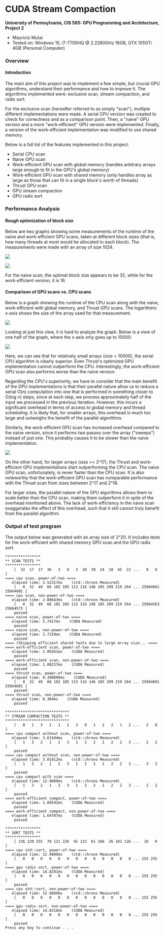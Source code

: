 CUDA Stream Compaction
======================

**University of Pennsylvania, CIS 565: GPU Programming and Architecture, Project 2**

* Mauricio Mutai
* Tested on: Windows 10, i7-7700HQ @ 2.2280GHz 16GB, GTX 1050Ti 4GB (Personal Computer)

### Overview

#### Introduction

The main aim of this project was to implement a few simple, but crucial GPU algorithms, understand their performance and how to improve it. The algorithms implemented were: exclusive scan, stream compaction, and radix sort.

For the exclusive scan (hereafter referred to as simply "scan"), multiple different implementations were made. A serial CPU version was created to check for correctness and as a comparison point. Then, a "naive" GPU version and a more "work-efficient" GPU version were implemented. Finally, a version of the work-efficient implementation was modified to use shared memory.

Below is a full list of the features implemented in this project:

* Serial CPU scan
* Naive GPU scan
* Work-efficient GPU scan with global memory (handles arbitrary arrays large enough to fit in the GPU's global memory)
* Work-efficient GPU scan with shared memory (only handles array as large as those that can fit in a single block's worth of threads)
* Thrust GPU scan
* GPU stream compaction
* GPU radix sort

### Performance Analysis

#### Rough optimization of block size

Below are two graphs showing some measurements of the runtime of the naive and work-efficient GPU scans, taken at different block sizes (that is, how many threads at most would be allocated to each block). The measurements were made with an array of size 1024.

![](img/block-naive.png)

![](img/block-workeff.png)

For the naive scan, the optimal block size appears to be 32, while for the work-efficient version, it is 16.

#### Comparison of GPU scans vs. CPU scans

Below is a graph showing the runtime of the CPU scan along with the naive, work-efficient with global memory, and Thrust GPU scans. The logarithmic x-axis shows the size of the array used for that measurement.

![](img/array-all-full.png)

Looking at just this view, it is hard to analyze the graph. Below is a view of one half of the graph, where the x-axis only goes up to 10000:

![](img/array-all-lower.png)

Here, we can see that for relatively small arrays (size < 10000), the serial CPU algorithm is clearly superior. Even Thrust's optimized GPU implementation cannot outperform the CPU. Interestingly, the work-efficient GPU scan also performs worse than the naive version.

Regarding the CPU's superiority, we have to consider that the main benefit of the GPU implementations is that their parallel nature allow us to reduce a serial O(n) computation into one that is performed in something closer to O(log n) steps, since at each step, we process approximately half of the input we processed in the previous iteration. However, this incurs a significant overhead in terms of access to global memory and thread scheduling. It is likely that, for smaller arrays, this overhead is much too large and outweighs the benefit of the parallel algorithms.

Similarly, the work-efficient GPU scan has increased overhead compared to the naive version, since it performs two passes over the array ("sweeps") instead of just one. This probably causes it to be slower than the naive implementation.

![](img/array-all-higher.png)

On the other hand, for larger arrays (size >= 2^17), the Thrust and work-efficient GPU implementations start outperforming the CPU scan. The naive GPU scan, unfortunately, is never faster than the CPU scan. It is also noteworthy that the work-efficient GPU scan has comparable performance with the Thrust scan from sizes between 2^17 and 2^18.

For larger sizes, the parallel nature of the GPU algorithms allows them to scale better than the CPU scan, making them outperform it in spite of the overhead mentioned above. The lack of work-efficiency in the naive scan exaggerates the effect of this overhead, such that it still cannot truly benefit from the parallel algorithm.


### Output of test program

The output below was generated with an array size of 2^20. It includes tests for the work-efficient with shared memory GPU scan and the GPU radix sort.

```
****************
** SCAN TESTS **
****************
    [  32  17  17  36   3   8   3  30  39  24  10  45  22 ...   0   0 ]
==== cpu scan, power-of-two ====
   elapsed time: 2.52317ms    (std::chrono Measured)
    [   0  32  49  66 102 105 113 116 146 185 209 219 264 ... 25664601 25664601 ]
==== cpu scan, non-power-of-two ====
   elapsed time: 2.00643ms    (std::chrono Measured)
    [   0  32  49  66 102 105 113 116 146 185 209 219 264 ... 25664563 25664573 ]
    passed
==== naive scan, power-of-two ====
   elapsed time: 3.7417ms    (CUDA Measured)
    passed
==== naive scan, non-power-of-two ====
   elapsed time: 3.7159ms    (CUDA Measured)
    passed
==== (Skipping efficient shared tests due to large array size... ====
==== work-efficient scan, power-of-two ====
   elapsed time: 1.09261ms    (CUDA Measured)
    passed
==== work-efficient scan, non-power-of-two ====
   elapsed time: 1.08237ms    (CUDA Measured)
    passed
==== thrust scan, power-of-two ====
   elapsed time: 0.388096ms    (CUDA Measured)
    [   0  32  49  66 102 105 113 116 146 185 209 219 264 ... 25664601 25664601 ]
    passed
==== thrust scan, non-power-of-two ====
   elapsed time: 0.384ms    (CUDA Measured)
    passed

*****************************
** STREAM COMPACTION TESTS **
*****************************
    [   0   1   3   2   1   2   3   0   1   2   2   1   2 ...   2   0 ]
==== cpu compact without scan, power-of-two ====
   elapsed time: 3.63104ms    (std::chrono Measured)
    [   1   3   2   1   2   3   1   2   2   1   2   2   3 ...   2   2 ]
    passed
==== cpu compact without scan, non-power-of-two ====
   elapsed time: 3.01912ms    (std::chrono Measured)
    [   1   3   2   1   2   3   1   2   2   1   2   2   3 ...   3   2 ]
    passed
==== cpu compact with scan ====
   elapsed time: 12.9889ms    (std::chrono Measured)
    [   1   3   2   1   2   3   1   2   2   1   2   2   3 ...   2   2 ]
    passed
==== work-efficient compact, power-of-two ====
   elapsed time: 1.89542ms    (CUDA Measured)
    passed
==== work-efficient compact, non-power-of-two ====
   elapsed time: 1.64707ms    (CUDA Measured)
    passed

****************
** SORT TESTS **
****************
    [ 236 229 255  78 121 226  91 132  61 166  26 101 126 ...  18   0 ]
==== cpu std::sort, power-of-two ====
   elapsed time: 12.9889ms    (std::chrono Measured)
    [   0   0   0   0   0   0   0   0   0   0   0   0   0 ... 255 255 ]
==== gpu radix sort, power-of-two ====
   elapsed time: 14.8291ms    (CUDA Measured)
    [   0   0   0   0   0   0   0   0   0   0   0   0   0 ... 255 255 ]
    passed
==== cpu std::sort, non-power-of-two ====
   elapsed time: 12.9889ms    (std::chrono Measured)
    [   0   0   0   0   0   0   0   0   0   0   0   0   0 ... 255 255 ]
==== gpu radix sort, non-power-of-two ====
   elapsed time: 14.8316ms    (CUDA Measured)
    [   0   0   0   0   0   0   0   0   0   0   0   0   0 ... 255 255 ]
    passed
Press any key to continue . . .

```
